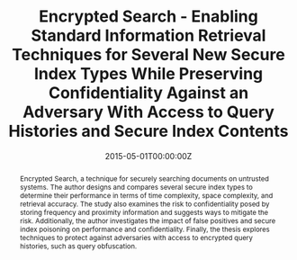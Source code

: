 ---
title: Encrypted Search - Enabling Standard Information Retrieval Techniques for Several New Secure Index Types While Preserving Confidentiality Against an Adversary With Access to Query Histories and Secure Index Contents
abstract: "Encrypted Search, a technique for securely searching documents on untrusted systems. The author designs and compares several secure index types to determine their performance in terms of time complexity, space complexity, and retrieval accuracy. The study also examines the risk to confidentiality posed by storing frequency and proximity information and suggests ways to mitigate the risk. Additionally, the author investigates the impact of false positives and secure index poisoning on performance and confidentiality. Finally, the thesis explores techniques to protect against adversaries with access to encrypted query histories, such as query obfuscation."
advisors:
- Hiroshi Fujinoki
advisor_email:
- hfujinoki@siue.edu
authors:
- name: Alex Towell
  email: lex@metafunctor.com
date: "2015-05-01T00:00:00Z"
links:
- name: ProQuest
  url: https://www.proquest.com/docview/1733690805/DACA46AB482C4266PQ/1
- name: GitHub
  url: https://www.github.com/queelius/encrypted_search
- name: PDF
  url: '/uploads/alex_towell_cs_thesis_proquest.pdf'
tags:
- Encrypted search
- Secure index
- Information retrieval
- Confidentiality
- Thesis
- SIUe
---